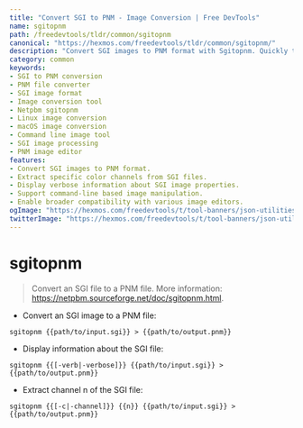 ```yaml
---
title: "Convert SGI to PNM - Image Conversion | Free DevTools"
name: sgitopnm
path: /freedevtools/tldr/common/sgitopnm
canonical: "https://hexmos.com/freedevtools/tldr/common/sgitopnm/"
description: "Convert SGI images to PNM format with Sgitopnm. Quickly transform your SGI files for broader compatibility and image editing. Free online tool, no registration required."
category: common
keywords:
- SGI to PNM conversion
- PNM file converter
- SGI image format
- Image conversion tool
- Netpbm sgitopnm
- Linux image conversion
- macOS image conversion
- Command line image tool
- SGI image processing
- PNM image editor
features:
- Convert SGI images to PNM format.
- Extract specific color channels from SGI files.
- Display verbose information about SGI image properties.
- Support command-line based image manipulation.
- Enable broader compatibility with various image editors.
ogImage: "https://hexmos.com/freedevtools/t/tool-banners/json-utilities-banner.png"
twitterImage: "https://hexmos.com/freedevtools/t/tool-banners/json-utilities-banner.png"
---
```


# sgitopnm

> Convert an SGI file to a PNM file.
> More information: <https://netpbm.sourceforge.net/doc/sgitopnm.html>.

- Convert an SGI image to a PNM file:

`sgitopnm {{path/to/input.sgi}} > {{path/to/output.pnm}}`

- Display information about the SGI file:

`sgitopnm {{[-verb|-verbose]}} {{path/to/input.sgi}} > {{path/to/output.pnm}}`

- Extract channel n of the SGI file:

`sgitopnm {{[-c|-channel]}} {{n}} {{path/to/input.sgi}} > {{path/to/output.pnm}}`
